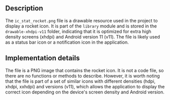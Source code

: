 ## Description

The `ic_stat_rocket.png` file is a drawable resource used in the project to display a rocket icon. It is part of the `library` module and is stored in the `drawable-xhdpi-v11` folder, indicating that it is optimized for extra high density screens (xhdpi) and Android version 11 (v11). The file is likely used as a status bar icon or a notification icon in the application.



## Implementation details

The file is a PNG image that contains the rocket icon. It is not a code file, so there are no functions or methods to describe. However, it is worth noting that the file is part of a set of similar icons with different densities (hdpi, xhdpi, xxhdpi) and versions (v11), which allows the application to display the correct icon depending on the device's screen density and Android version.




